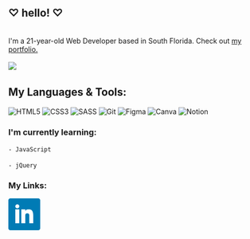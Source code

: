 ## ♡ hello! ♡

<br>I'm a 21-year-old Web Developer based in South Florida. Check out <a href="https://monicaalyssa.github.io/portfolio-website/" target="_blank">my portfolio.</a>
<br><br>
![](https://komarev.com/ghpvc/?username=monicaalyssa&color=ffb6c1&abbreviated=true)
<br>
## My Languages & Tools:                               
![HTML5](https://img.shields.io/badge/html5-%23E34F26.svg?style=for-the-badge&logo=html5&logoColor=white)
![CSS3](https://img.shields.io/badge/css3-%231572B6.svg?style=for-the-badge&logo=css3&logoColor=white)
![SASS](https://img.shields.io/badge/SASS-hotpink.svg?style=for-the-badge&logo=SASS&logoColor=white) 
![Git](https://img.shields.io/badge/git-%23F05033.svg?style=for-the-badge&logo=git&logoColor=white)
![Figma](https://img.shields.io/badge/figma-%23F24E1E.svg?style=for-the-badge&logo=figma&logoColor=white)
![Canva](https://img.shields.io/badge/Canva-%2300C4CC.svg?style=for-the-badge&logo=Canva&logoColor=white)
![Notion](https://img.shields.io/badge/Notion-%23000000.svg?style=for-the-badge&logo=notion&logoColor=white)

### I'm currently learning:
   
    - JavaScript
    
    - jQuery

### My Links:

<a href="https://www.linkedin.com/in/monica-williams1/" target="_blank"><img src="https://github.com/monicaalyssa/monicaalyssa/blob/main/images/linkedin.svg"></a>



##

<!---
monicaalyssa/monicaalyssa is a ✨ special ✨ repository because its `README.md` (this file) appears on your GitHub profile.
You can click the Preview link to take a look at your changes.
--->

<!-- [![SVG Banners](https://svg-banners.vercel.app/api?type=typeWriter&text1=welcome%20!%20&width=800&height=400)](https://github.com/Akshay090/svg-banners) --->
